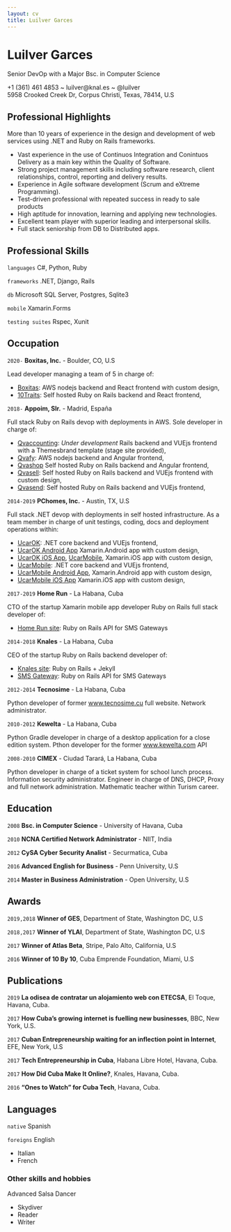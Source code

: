 ```yaml
---
layout: cv
title: Luilver Garces
---
```

# Luilver Garces
Senior DevOp with a Major Bsc. in Computer Science

<div id="webaddress">
+1 (361) 461 4853 ~ luilver@knal.es ~ @luilver
<br>
5958 Crooked Creek Dr, Corpus Christi, Texas, 78414, U.S
</div>

## Professional Highlights

More than 10 years of experience in the design and development of web services
using .NET and Ruby on Rails frameworks.

- Vast experience in the use of Continuos Integration and Conintuos Delivery as
a main key within the Quality of Software.
- Strong project management skills including software research, client
 relationships, control, reporting and delivery results.
- Experience in Agile software development (Scrum and eXtreme Programming).
- Test-driven professional with repeated success in ready to sale products
- High aptitude for innovation, learning and applying new technologies.
- Excellent team player with superior leading and interpersonal skills.
- Full stack seniorship from DB to Distributed apps.

## Professional Skills

`languages`
C#, Python, Ruby

`frameworks`
.NET, Django, Rails

`db`
Microsoft SQL Server, Postgres, Sqlite3

`mobile`
Xamarin.Forms

`testing suites`
Rspec, Xunit

## Occupation

`2020-`
**Boxitas, Inc.** - Boulder, CO, U.S

Lead developer managing a team of 5 in charge of:
- [Boxitas](http://boxitas.com): AWS nodejs backend and React frontend
with custom design,
- [10Traits](http://10traits.com): Self hosted Ruby on Rails backend and React frontend,

`2018-`
**Appoim, Slr.** - Madrid, España

Full stack Ruby on Rails devop with deployments in AWS. Sole developer in charge
of:
 - [Qvaccounting](http://51.81.86.70:8080/): _Under development_ Rails backend and VUEjs frontend
with a Themesbrand template (stage site provided),
 - [Qvafy](http://www.qvafy.com): AWS nodejs backend and Angular frontend,
 - [Qvashop](http://www.qvashop.com) Self hosted Ruby on Rails backend and Angular frontend, 
 - [Qvasell](http://qvasell.com): Self hosted Ruby on Rails backend and VUEjs frontend
with custom design,
 - [Qvasend](http://qvasend.com): Self hosted Ruby on Rails backend and VUEjs frontend,

`2014-2019`
**PChomes, Inc.** - Austin, TX, U.S

Full stack .NET devop with deployments in self hosted infrastructure. As a team
member in charge of unit testings, coding, docs and deployment operations within:
 - [UcarOK](http://ucarok.com): .NET core backend and VUEjs frontend,
 - [UcarOK Android App](http://play.google.com/store/apps/details?id=com.ucarok.obdconnect)
Xamarin.Android app with custom design,
 - [UcarOK iOS App](http://apps.apple.com/us/app/ucarok/id1389936706), [UcarMobile](http://ucarmobile.com),
Xamarin.iOS app with custom design,
 - [UcarMobile](http://ucarmobile.com): .NET core backend and VUEjs frontend,
 - [UcarMobile Android App](http://play.google.com/store/apps/details?id=com.uCarMobile.obdconnect), 
Xamarin.Android app with custom design,
 - [UcarMobile iOS App](http://apps.apple.com/ie/app/ucar-mobile-car-care-repair/id1495701232)
Xamarin.iOS app with custom design,

`2017-2019`
**Home Run** - La Habana, Cuba

CTO of the startup
Xamarin mobile app developer
Ruby on Rails full stack developer of:
- [Home Run site](http://homerun.knal.es): Ruby on Rails API for SMS Gateways

`2014-2018`
**Knales** - La Habana, Cuba

CEO of the startup
Ruby on Rails backend developer of:
- [Knales site](https://knales.github.io): Ruby on Rails + Jekyll
- [SMS Gateway](http://sms.knal.es): Ruby on Rails API for SMS Gateways

`2012-2014`
**Tecnosime** - La Habana, Cuba

Python developer of former www.tecnosime.cu full website.
Network administrator.

`2010-2012`
**Kewelta** - La Habana, Cuba

Python Gradle developer in charge of a desktop application for a close edition system.
Pthon developer for the former www.kewelta.com API

`2008-2010`
**CIMEX** - Ciudad Tarará, La Habana, Cuba 

Python developer in charge of a ticket system for school lunch process.
Information security administrator.
Engineer in charge of DNS, DHCP, Proxy and full network administration.
Mathematic teacher within Turism career.

## Education

`2008`
**Bsc. in Computer Science** - University of Havana, Cuba

`2010`
**NCNA Certified Network Administrator** - NIIT, India

`2012`
**CySA Cyber Security Analist** - Securmatica, Cuba

`2016`
**Advanced English for Business** - Penn University, U.S

`2014`
**Master in Business Administration** - Open University, U.S

## Awards

`2019,2018`
**Winner of GES**, Department of State, Washington DC, U.S

`2018,2017`
**Winner of YLAI**, Department of State, Washington DC, U.S

`2017`
**Winner of Atlas Beta**, Stripe, Palo Alto, California, U.S

`2016`
**Winner of 10 By 10**, Cuba Emprende Foundation, Miami, U.S

## Publications

`2019`
__La odisea de contratar un alojamiento web con ETECSA__, El Toque, Havana, Cuba.

`2017`
__How Cuba’s growing internet is fuelling new businesses__, BBC, New York, U.S.

`2017`
__Cuban Entrepreneurship waiting for an inflection point in Internet__, EFE, New York, U.S

`2017`
__Tech Entrepreneurship in Cuba__, Habana Libre Hotel, Havana, Cuba.

`2017`
__How Did Cuba Make It Online?__, Knales, Havana, Cuba.

`2016`
__“Ones to Watch” for Cuba Tech__, Havana, Cuba.

## Languages

`native`
Spanish

`foreigns`
English

- Italian
- French

### Other skills and hobbies

Advanced Salsa Dancer

- Skydiver
- Reader
- Writer

<!-- ### Footprint

Last update on: Thu Jan 27 14:24:31 CDT 2019

Version: 0.1.4
-->
